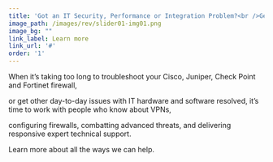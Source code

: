 ```yaml
---
title: 'Got an IT Security, Performance or Integration Problem?<br />Get Immediate, Expert Technical Support.'
image_path: /images/rev/slider01-img01.png
image_bg: ""
link_label: Learn more
link_url: '#'
order: '1'
---
```



When it’s taking too long to troubleshoot your Cisco, Juniper, Check Point and Fortinet firewall,

or get other day-to-day issues with IT hardware and software resolved, it’s time to work with people who know about VPNs,

configuring firewalls, combatting advanced threats, and delivering responsive expert technical support.

Learn more about all the ways we can help.
